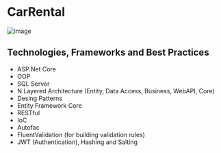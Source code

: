 # CarRental

![image](https://user-images.githubusercontent.com/69864471/190592433-c211a2a5-122f-4b67-828c-a4d7abb2f4e7.png)



## Technologies, Frameworks and Best Practices

  * ASP.Net Core
  * OOP
  * SQL Server
  * N Layered Architecture (Entity, Data Access, Business, WebAPI, Core)
  * Desing Patterns
  * Entity Framework Core
  * RESTful
  * IoC
  * Autofac
  * FluentValidation (for building validation rules)
  * JWT (Authentication), Hashing and Salting
